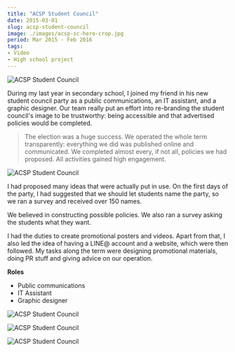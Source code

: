 ```yaml
---
title: "ACSP Student Council"
date: 2015-03-01
slug: acsp-student-council
image: ./images/acsp-sc-hero-crop.jpg
period: Mar 2015 - Feb 2016
tags:
- Video
- High school project
---
```


![ACSP Student Council](./images/acsp-sc-hero.jpg)

During my last year in secondary school,
I joined my friend in his new student council party as a public communications,
an IT assistant, and a graphic designer.
Our team really put an effort into re-branding the student council's image to be trustworthy:
being accessible and that advertised policies would be completed.

> The election was a huge success.
We operated the whole term transparently:
everything we did was published online and communicated.
We completed almost every, if not all, policies we had proposed.
All activities gained high engagement.

![ACSP Student Council](./images/acsp-sc-1.png)

I had proposed many ideas that were actually put in use.
On the first days of the party,
I had suggested that we should let students name the party,
so we ran a survey and received over 150 names.

We believed in constructing possible policies.
We also ran a survey asking the students what they want.

I had the duties to create promotional posters and videos.
Apart from that, I also led the idea of having a LINE@ account and a website,
which were then followed.
My tasks along the term were designing promotional materials,
doing PR stuff and giving advice on our operation.

**Roles**

- Public communications
- IT Assistant
- Graphic designer

![ACSP Student Council](./images/acsp-sc-2.jpg)

![ACSP Student Council](./images/acsp-sc-3.jpg)

![ACSP Student Council](./images/acsp-sc-4.jpg)
